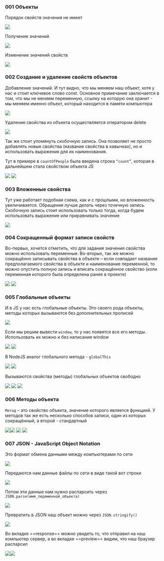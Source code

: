 ### 001 Объекты

Порядок свойств значения не имеет

![](_png/Pasted%20image%2020220908182401.png)

Получение значений

![](_png/Pasted%20image%2020220908182411.png)

Изменение значений свойств

![](_png/Pasted%20image%2020220908182418.png)

### 002 Создание и удаление свойств объектов

Добавление значений. И тут видно, что мы меняем наш объект, хотя у нас и стоит ключевое слово const. Основное примечание заключается в том, что мы не меняем переменную, ссылку на которую она хранит - мы меняем именно объект, который находится в памяти компьютера

![](_png/Pasted%20image%2020220908182438.png)

Удаление свойства из объекта осуществляется оператором delete

![](_png/Pasted%20image%2020220908182445.png)

Так же стоит упомянуть скобочную запись. Она позволяет не просто добавлять новые свойства (название свойства в кавычках), но и использовать выражения для их наименования.

Тут в примере в `countOfPeople` была введена строка `“count”`, которая в дальнейшем стала свойством объекта JS

![](_png/Pasted%20image%2020220908182455.png)
![](_png/Pasted%20image%2020220908182518.png)

### 003 Вложенные свойства

Тут уже работает подобная схема, как и с прошлыми, но вложенность увеличивается. Обращения лучше делать через точечную запись. Скобочную запись стоит использовать только тогда, когда будем использовать выражение или приравнивать значение

![](_png/Pasted%20image%2020220908182531.png)

### 004 Сокращенный формат записи свойств

Во-первых, хочется отметить, что для задания значения свойства можно использовать переменные. Во-вторых, так же можно сокращённо записывать свойства в объекте – если совпадает название предполагаемого свойства в объекте и наименование переменной, то можно опустить полную запись и вписать сокращённое свойство (коли переменная которого была определена ранее в проекте)

![](_png/Pasted%20image%2020220908182544.png)
![](_png/Pasted%20image%2020220908182558.png)

### 005 Глобальные объекты

И в JS у нас есть глобальные объекты. Это своего рода объекты, методы которых вызываются без дополнительных прописей

![](_png/Pasted%20image%2020220908182612.png)

Если мы решим вывести `window`, то у нас появятся все его методы. Использовать их можно и без написания window

![](_png/Pasted%20image%2020220908182625.png)
![](_png/Pasted%20image%2020220908182631.png)

В NodeJS аналог глобального метода - `globalThis`

![](_png/Pasted%20image%2020220908182642.png)
![](_png/Pasted%20image%2020220908182650.png)

Вызываются свойства (методы) глобальных объектов свободно

![](_png/Pasted%20image%2020220908182710.png)
![](_png/Pasted%20image%2020220908182715.png)
![](_png/Pasted%20image%2020220908182724.png)

### 006 Методы объекта

`Метод` – это свойство объекта, значение которого является функцией. У методов так же есть несколько способов записи, один из которых сокращённый, а второй - стандартный

![](_png/Pasted%20image%2020220908182738.png)![](_png/Pasted%20image%2020220908182745.png)
![](_png/Pasted%20image%2020220908182801.png)
![](_png/Pasted%20image%2020220908182807.png)

### 007 JSON - JavaScript Object Notation

Это формат обмена данными между компьютерами по сети

![](_png/Pasted%20image%2020220908182818.png)

Передаются нам данные файлы по сети в виде такой вот строки

![](_png/Pasted%20image%2020220908182831.png)

Потом эти данные нам нужно распарсить через `JSON.parse(имя_переменной_объекта)`

![](_png/Pasted%20image%2020220908182850.png)

Превратить в JSON наш объект можно через `JSON.stringify()`

![](_png/Pasted%20image%2020220908182856.png)

Во вкладке ==response== можно увидеть то, что отправил на наш компьютер сервер, а во вкладке ==preview== видим, что наш браузер распарсил

![](_png/Pasted%20image%2020220908182900.png)![](_png/Pasted%20image%2020220908182905.png)